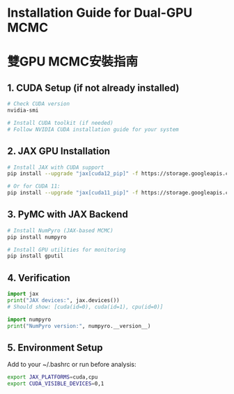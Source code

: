 
# Installation Guide for Dual-GPU MCMC
# 雙GPU MCMC安裝指南

## 1. CUDA Setup (if not already installed)
```bash
# Check CUDA version
nvidia-smi

# Install CUDA toolkit (if needed)
# Follow NVIDIA CUDA installation guide for your system
```

## 2. JAX GPU Installation
```bash
# Install JAX with CUDA support
pip install --upgrade "jax[cuda12_pip]" -f https://storage.googleapis.com/jax-releases/jax_cuda_releases.html

# Or for CUDA 11:
pip install --upgrade "jax[cuda11_pip]" -f https://storage.googleapis.com/jax-releases/jax_cuda_releases.html
```

## 3. PyMC with JAX Backend
```bash
# Install NumPyro (JAX-based MCMC)
pip install numpyro

# Install GPU utilities for monitoring
pip install gputil
```

## 4. Verification
```python
import jax
print("JAX devices:", jax.devices())
# Should show: [cuda(id=0), cuda(id=1), cpu(id=0)]

import numpyro
print("NumPyro version:", numpyro.__version__)
```

## 5. Environment Setup
Add to your ~/.bashrc or run before analysis:
```bash
export JAX_PLATFORMS=cuda,cpu
export CUDA_VISIBLE_DEVICES=0,1
```
        